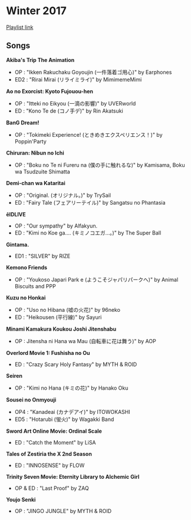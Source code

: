 # Winter 2017

[Playlist link](https://open.spotify.com/user/fz230568w0ccmom2dg3zvxq1h/playlist/6o2jjsEGMEVA07lTOZ9I3P)

## Songs

**Akiba's Trip The Animation**
* OP : "Ikken Rakuchaku Goyoujin (一件落着ゴ用心)" by Earphones
* ED2 : "Rirai Mirai (リライミライ)" by MimimemeMimi

**Ao no Exorcist: Kyoto Fujouou-hen**
* OP : "Itteki no Eikyou (一滴の影響)" by UVERworld
* ED : "Kono Te de (コノ手デ)" by Rin Akatsuki

**BanG Dream!**
* OP : "Tokimeki Experience! (ときめきエクスペリエンス！)" by Poppin'Party

**Chiruran: Nibun no Ichi**
* OP : "Boku no Te ni Fureru na (僕の手に触れるな)" by Kamisama, Boku wa Tsudzuite Shimatta

**Demi-chan wa Kataritai**
* OP : "Original. (オリジナル。)" by TrySail
* ED : "Fairy Tale (フェアリーテイル)" by Sangatsu no Phantasia

**ēlDLIVE**
* OP : "Our sympathy" by Alfakyun.
* ED : "Kimi no Koe ga.... (キミノコエガ…。)" by The Super Ball

**Gintama.**
* ED1 : "SILVER" by RIZE

**Kemono Friends**
* OP : "Youkoso Japari Park e (ようこそジャパリパークへ)" by Animal Biscuits and PPP

**Kuzu no Honkai**
* OP : "Uso no Hibana (嘘の火花)" by 96neko
* ED : "Heikousen (平行線)" by Sayuri

**Minami Kamakura Koukou Joshi Jitenshabu**
* OP : Jitensha ni Hana wa Mau (自転車に花は舞う)" by AOP

**Overlord Movie 1: Fushisha no Ou**
* ED : "Crazy Scary Holy Fantasy" by MYTH & ROID

**Seiren**
* OP : "Kimi no Hana (キミの花)" by Hanako Oku

**Sousei no Onmyouji**
* OP4 : "Kanadeai (カナデアイ)" by ITOWOKASHI
* ED5 : "Hotarubi (蛍火)" by Wagakki Band

**Sword Art Online Movie: Ordinal Scale**
* ED : "Catch the Moment" by LiSA

**Tales of Zestiria the X 2nd Season**
* ED : "INNOSENSE" by FLOW

**Trinity Seven Movie: Eternity Library to Alchemic Girl**
* OP & ED : "Last Proof" by ZAQ

**Youjo Senki**
* OP : "JINGO JUNGLE" by MYTH & ROID
